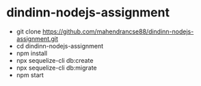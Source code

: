 # dindinn-nodejs-assignment
* git clone https://github.com/mahendrancse88/dindinn-nodejs-assignment.git
* cd dindinn-nodejs-assignment
*  npm install
* npx sequelize-cli db:create
* npx sequelize-cli db:migrate
* npm start
